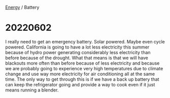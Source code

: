 <head>
    <link rel="stylesheet" type="text/css" media="all" href="/style.css">
</head>

[Energy](energy.md) / Battery

# 20220602

I really need to get an emergency battery. Solar powered. Maybe even cycle powered. California is going to have a lot less electricity this summer because of hydro power generating considerably less electricity than before because of the drought. What that means is that we will have blackouts more often than before because of less electricity and because we are probably going to experience very high temperatures due to climate change and use way more electricity for air conditioning all at the same time. The only way to get through this is if we have a back up battery that can keep the refrigerator going and provide a way to cook even if it just means running a blender.